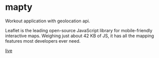 # mapty

Workout application with geolocation api.

Leaflet is the leading open-source JavaScript library for mobile-friendly interactive maps. Weighing just about 42 KB of JS, it has all the mapping features most developers ever need.

[live](https://bielesz.github.io/mapty/)
